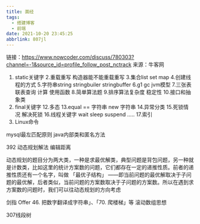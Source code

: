 ```yaml
---
title: 面经
tags:
  - 搭建博客
  - 前端
date: 2021-10-20 23:45:25
abbrlink: 807jl
---
```

链接：https://www.nowcoder.com/discuss/780303?channel=-1&source_id=profile_follow_post_nctrack
来源：牛客网

1. static关键字
2.重载重写 构造器能不能重载重写
3.集合list set map
4.创建线程的方式 
5.字符串string stringbuiler stringbuffer
6.g1 gc jvm模型
7.三张表联表查询 计算 使用函数
8.简单算法题
9.排序算法复杂度 稳定性
10.接口和抽象类
11. final关键字
12.多态
13.equal == 字符串 new 字符串
14.异常分类
15.死锁情况 解决死锁
16.线程关键字 wait sleep suspend .....
17.索引 
18. Linux命令

mysql最左匹配原则
java内部类和匿名方法

392 动态规划解法
编辑距离

动态规划的题目分为两大类，一种是求最优解类，典型问题是背包问题，另一种就是计数类，比如这里的统计方案数的问题，它们都存在一定的递推性质。前者的递推性质还有一个名字，叫做 「最优子结构」 ——即当前问题的最优解取决于子问题的最优解，后者类似，当前问题的方案数取决于子问题的方案数。所以在遇到求方案数的问题时，我们可以往动态规划的方向考虑

剑指 Offer 46. 把数字翻译成字符串」、「70. 爬楼梯」等  滚动数组思想

307线段树